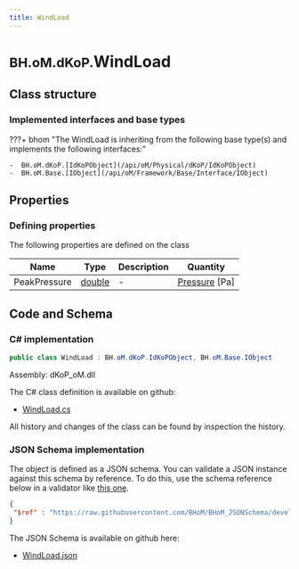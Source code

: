 ```yaml
---
title: WindLoad
---
```


# <small>BH.oM.dKoP.</small>**WindLoad**



## Class structure

### Implemented interfaces and base types

???+ bhom "The WindLoad is inheriting from the following base type(s) and implements the following interfaces:"

    -  BH.oM.dKoP.[IdKoPObject](/api/oM/Physical/dKoP/IdKoPObject)
    -  BH.oM.Base.[IObject](/api/oM/Framework/Base/Interface/IObject)


## Properties



### Defining properties

The following properties are defined on the class

| Name             | Type             | Description      | Quantity         |
|------------------|------------------|------------------|------------------|
| PeakPressure | [double](https://learn.microsoft.com/en-us/dotnet/api/System.Double?view=netstandard-2.0) | - | [Pressure](/api/oM/Dimensional/Quantities/Attributes/Pressure) [Pa] |


## Code and Schema

### C# implementation

``` C# title="C#"
public class WindLoad : BH.oM.dKoP.IdKoPObject, BH.oM.Base.IObject
```

Assembly: dKoP_oM.dll

The C# class definition is available on github:

- [WindLoad.cs](https://github.com/BHoM/dKoP_Toolkit/blob/develop/dKoP_oM/Performance\Loading\WindLoad.cs)

All history and changes of the class can be found by inspection the history.
### JSON Schema implementation

The object is defined as a JSON schema. You can validate a JSON instance against this schema by reference. To do this, use the schema reference below in a validator like [this one](https://www.jsonschemavalidator.net/).

``` json title="JSON Schema"
{
 "$ref" : "https://raw.githubusercontent.com/BHoM/BHoM_JSONSchema/develop/dKoP_oM/WindLoad.json"
}
```

The JSON Schema is available on github here:

- [WindLoad.json](https://github.com/BHoM/BHoM_JSONSchema/blob/develop/dKoP_oM/WindLoad.json)
